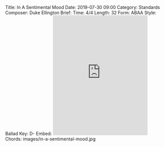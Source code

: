 Title: In A Sentimental Mood
Date: 2019-07-30 09:00
Category: Standards
Composer: Duke Ellington
Brief:
Time: 4/4
Length: 32
Form: ABAA
Style: Ballad
Key: D-
Embed: <iframe src="https://open.spotify.com/embed/playlist/4pYmBo1z6m0y1NtBGwlNJo" width="300" height="380" frameborder="0" allowtransparency="true" allow="encrypted-media"></iframe>
Chords: images/in-a-sentimental-mood.jpg
